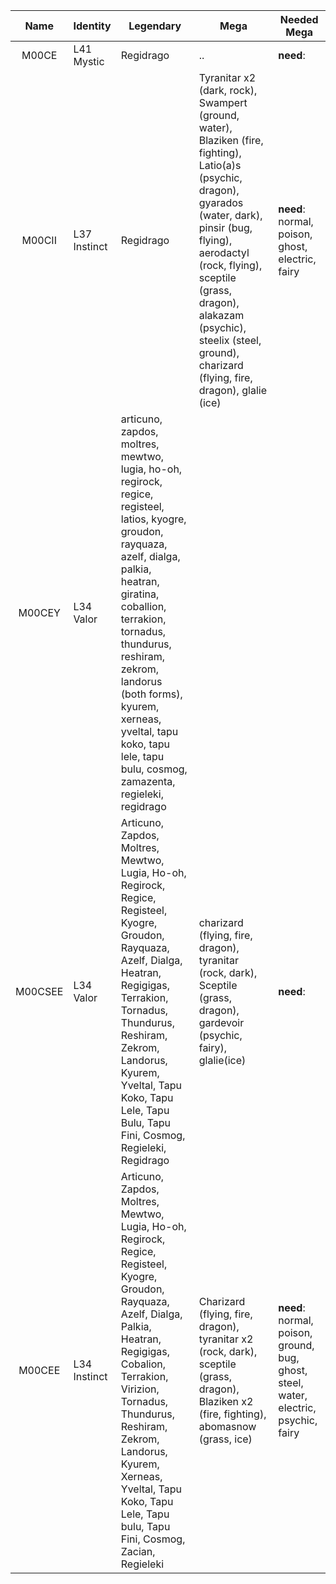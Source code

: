 |  Name   | Identity     | Legendary                                                                                                                                                                                                                                                                                                                                         | Mega                                                                                                                                                                                                                                                                                                         | Needed Mega                                                                          |
| :-----: | ------------ | ------------------------------------------------------------------------------------------------------------------------------------------------------------------------------------------------------------------------------------------------------------------------------------------------------------------------------------------------- | ------------------------------------------------------------------------------------------------------------------------------------------------------------------------------------------------------------------------------------------------------------------------------------------------------------ | ------------------------------------------------------------------------------------ |
|  M00CE  | L41 Mystic   | Regidrago                                                                                                                                                                                                                                                                                                                                         | ..                                                                                                                                                                                                                                                                                                           | **need**:                                                                            |
| M00CII  | L37 Instinct | Regidrago                                                                                                                                                                                                                                                                                                                                         | Tyranitar x2 (dark, rock), Swampert (ground, water), Blaziken (fire, fighting), Latio(a)s (psychic, dragon),  gyarados (water, dark), pinsir (bug, flying), aerodactyl (rock, flying), sceptile (grass, dragon), alakazam (psychic), steelix (steel, ground), charizard (flying, fire, dragon), glalie (ice) | **need**: normal, poison, ghost, electric, fairy                                     |
| M00CEY  | L34 Valor    | articuno, zapdos, moltres, mewtwo, lugia, ho-oh, regirock, regice, registeel, latios, kyogre, groudon, rayquaza, azelf, dialga, palkia, heatran, giratina, coballion, terrakion, tornadus, thundurus, reshiram, zekrom, landorus (both forms), kyurem, xerneas, yveltal, tapu koko, tapu lele, tapu bulu, cosmog, zamazenta, regieleki, regidrago |                                                                                                                                                                                                                                                                                                              |                                                                                      |
| M00CSEE | L34 Valor    | Articuno, Zapdos, Moltres, Mewtwo, Lugia, Ho-oh, Regirock, Regice, Registeel, Kyogre, Groudon, Rayquaza, Azelf, Dialga, Heatran, Regigigas, Terrakion, Tornadus, Thundurus, Reshiram, Zekrom, Landorus, Kyurem, Yveltal, Tapu Koko, Tapu Lele, Tapu Bulu, Tapu Fini, Cosmog, Regieleki, Regidrago                                                 | charizard (flying, fire, dragon), tyranitar (rock, dark), Sceptile (grass, dragon), gardevoir (psychic, fairy), glalie(ice)                                                                                                                                                                                  | **need**:                                                                            |
| M00CEE  | L34 Instinct | Articuno, Zapdos, Moltres, Mewtwo, Lugia, Ho-oh, Regirock, Regice, Registeel, Kyogre, Groudon, Rayquaza, Azelf, Dialga, Palkia, Heatran, Regigigas, Cobalion, Terrakion, Virizion, Tornadus, Thundurus, Reshiram, Zekrom, Landorus, Kyurem, Xerneas, Yveltal, Tapu Koko, Tapu Lele, Tapu bulu, Tapu Fini, Cosmog, Zacian, Regieleki               | Charizard (flying, fire, dragon), tyranitar x2 (rock, dark), sceptile (grass, dragon), Blaziken x2 (fire, fighting), abomasnow (grass, ice)                                                                                                                                                                  | **need**: normal, poison, ground, bug, ghost, steel, water, electric, psychic, fairy |